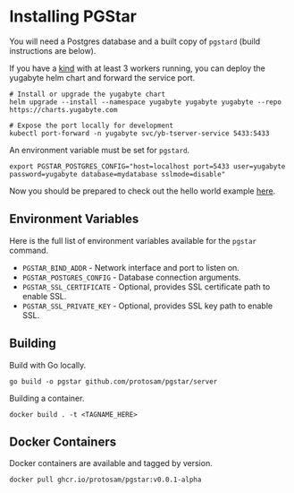 # Installing PGStar
You will need a Postgres database and a built copy of `pgstard` (build instructions are below).

If you have a [kind](https://kind.sigs.k8s.io/) with at least 3 workers running, you can deploy the yugabyte helm chart and forward the service port.
```shell
# Install or upgrade the yugabyte chart
helm upgrade --install --namespace yugabyte yugabyte yugabyte --repo https://charts.yugabyte.com

# Expose the port locally for development
kubectl port-forward -n yugabyte svc/yb-tserver-service 5433:5433
```

An environment variable must be set for `pgstard`.
```shell
export PGSTAR_POSTGRES_CONFIG="host=localhost port=5433 user=yugabyte password=yugabyte database=mydatabase sslmode=disable"
```

Now you should be prepared to check out the hello world example [here](HelloWorld.md).

## Environment Variables
Here is the full list of environment variables available for the `pgstar` command.
- `PGSTAR_BIND_ADDR` - Network interface and port to listen on.
- `PGSTAR_POSTGRES_CONFIG` - Database connection arguments.
- `PGSTAR_SSL_CERTIFICATE` - Optional, provides SSL certificate path to enable SSL.
- `PGSTAR_SSL_PRIVATE_KEY` - Optional, provides SSL key path to enable SSL.



## Building
Build with Go locally.
```shell
go build -o pgstar github.com/protosam/pgstar/server
```

Building a container.
```shell
docker build . -t <TAGNAME_HERE>
```

## Docker Containers
Docker containers are available and tagged by version.
```shell
docker pull ghcr.io/protosam/pgstar:v0.0.1-alpha
```
